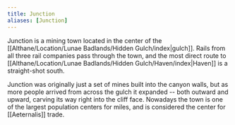 ```yaml
---
title: Junction
aliases: [Junction]
---
```

Junction is a mining town located in the center of the [[Althane/Location/Lunae Badlands/Hidden Gulch/index|gulch]]. Rails from all three rail companies pass through the town, and the most direct route to [[Althane/Location/Lunae Badlands/Hidden Gulch/Haven/index|Haven]] is a straight-shot south.

Junction was originally just a set of mines built into the canyon walls, but as more people arrived from across the gulch it expanded -- both outward and upward, carving its way right into the cliff face. Nowadays the town is one of the largest population centers for miles, and is considered the center for [[Aeternalis]] trade.
